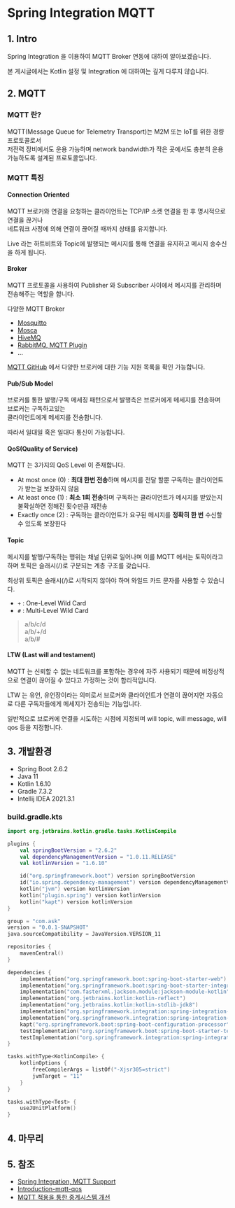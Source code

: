 # Spring Integration MQTT

## 1. Intro
Spring Integration 을 이용하여 MQTT Broker 연동에 대하여 알아보겠습니다.   

본 게시글에서는 Kotlin 설정 및 Integration 에 대하여는 깊게 다루지 않습니다.

## 2. MQTT

### MQTT 란?
MQTT(Message Queue for Telemetry Transport)는 M2M 또는 IoT를 위한 경량 프로토콜로서   
저전력 장비에서도 운용 가능하며 network bandwidth가 작은 곳에서도 충분히 운용 가능하도록 설계된 프로토콜입니다.

### MQTT 특징

#### Connection Oriented
MQTT 브로커와 연결을 요청하는 클라이언트는 TCP/IP 소켓 연결을 한 후 명시적으로 연결을 끊거나   
네트워크 사정에 의해 연결이 끊어질 때까지 상태를 유지합니다.

Live 라는 하트비트와 Topic에 발행되는 메시지를 통해 연결을 유지하고 메시지 송수신을 하게 됩니다.

#### Broker
MQTT 프로토콜을 사용하여 Publisher 와 Subscriber 사이에서 메시지를 관리하며 전송해주는 역할을 합니다.

다양한 MQTT Broker
- [Mosquitto](https://mosquitto.org/)
- [Mosca](http://www.mosca.io/)
- [HiveMQ](https://www.hivemq.com/)
- [RabbitMQ, MQTT Plugin](https://www.rabbitmq.com/mqtt.html)
- ...

[MQTT GitHub](https://github.com/mqtt/mqtt.org/wiki/server-support) 에서 다양한 브로커에 대한 기능 지원 목록을 확인 가능합니다.

#### Pub/Sub Model
브로커를 통한 발행/구독 메세징 패턴으로서 발행측은 브로커에게 메세지를 전송하며 브로커는 구독하고있는  
클라이언트에게 메세지를 전송합니다.

따라서 일대일 혹은 일대다 통신이 가능합니다.

#### QoS(Quality of Service)
MQTT 는 3가지의 QoS Level 이 존재합니다.
- At most once (0) : **최대 한번 전송**하며 메시지를 전달 할뿐 구독하는 클라이언트가 받는걸 보장하지 않음
- At least once (1) : **최소 1회 전송**하며 구독하는 클라이언트가 메시지를 받았는지 불확실하면 정해진 횟수만큼 재전송
- Exactly once (2) : 구독하는 클라이언트가 요구된 메시지를 **정확히 한 번** 수신할 수 있도록 보장한다

#### Topic
메시지를 발행/구독하는 행위는 채널 단위로 일어나며 이를 MQTT 에서는 토픽이라고 하며 토픽은 슬래시(/)로 구분되는 계층 구조를 갖습니다.

최상위 토픽은 슬래시(/)로 시작되지 않아야 하며 와일드 카드 문자를 사용할 수 있습니다.
- `+` : One-Level Wild Card
- `#` : Multi-Level Wild Card

> a/b/c/d  
> a/b/+/d  
> a/b/#

#### LTW (Last will and testament)
MQTT 는 신뢰할 수 없는 네트워크를 포함하는 경우에 자주 사용되기 때문에 비정상적으로 연결이 끊어질 수 있다고 가정하는 것이 합리적입니다.  

LTW 는 유언, 유언장이라는 의미로서 브로커와 클라이언트가 연결이 끊어지면 자동으로 다른 구독자들에게 메세지가 전송되는 기능입니다.

일반적으로 브로커에 연결을 시도하는 시점에 지정되며 will topic, will message, will qos 등을 지정합니다.

## 3. 개발환경
- Spring Boot 2.6.2
- Java 11
- Kotlin 1.6.10
- Gradle 7.3.2
- Intellij IDEA 2021.3.1

### build.gradle.kts
```kotlin
import org.jetbrains.kotlin.gradle.tasks.KotlinCompile

plugins {
    val springBootVersion = "2.6.2"
    val dependencyManagementVersion = "1.0.11.RELEASE"
    val kotlinVersion = "1.6.10"

    id("org.springframework.boot") version springBootVersion
    id("io.spring.dependency-management") version dependencyManagementVersion
    kotlin("jvm") version kotlinVersion
    kotlin("plugin.spring") version kotlinVersion
    kotlin("kapt") version kotlinVersion
}

group = "com.ask"
version = "0.0.1-SNAPSHOT"
java.sourceCompatibility = JavaVersion.VERSION_11

repositories {
    mavenCentral()
}

dependencies {
    implementation("org.springframework.boot:spring-boot-starter-web")
    implementation("org.springframework.boot:spring-boot-starter-integration")
    implementation("com.fasterxml.jackson.module:jackson-module-kotlin")
    implementation("org.jetbrains.kotlin:kotlin-reflect")
    implementation("org.jetbrains.kotlin:kotlin-stdlib-jdk8")
    implementation("org.springframework.integration:spring-integration-mqtt")
    implementation("org.springframework.integration:spring-integration-jmx")
    kapt("org.springframework.boot:spring-boot-configuration-processor")
    testImplementation("org.springframework.boot:spring-boot-starter-test")
    testImplementation("org.springframework.integration:spring-integration-test")
}

tasks.withType<KotlinCompile> {
    kotlinOptions {
        freeCompilerArgs = listOf("-Xjsr305=strict")
        jvmTarget = "11"
    }
}

tasks.withType<Test> {
    useJUnitPlatform()
}
```

## 4. 마무리

## 5. 참조
- [Spring Integration, MQTT Support](https://docs.spring.io/spring-integration/docs/current/reference/html/mqtt.html)
- [Introduction-mqtt-qos](https://www.emqx.com/en/blog/introduction-to-mqtt-qos)
- [MQTT 적용을 통한 중계시스템 개선](https://techblog.woowahan.com/2540/)
